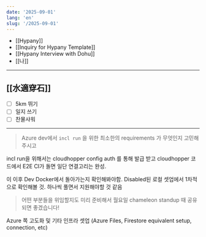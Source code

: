 ```yaml
---
date: '2025-09-01'
lang: 'en'
slug: '/2025-09-01'
---
```


- [[Hypany]]
- [[Inquiry for Hypany Template]]
- [[Hypany Interview with Dohu]]
- [[나]]

---

## [[水適穿石]]

- [ ] 5km 뛰기
- [ ] 일지 쓰기
- [ ] 찬물샤워

---

> Azure dev에서 `incl run` 을 위한 최소한의 requirements 가 무엇인지 고민해주시고

incl run을 위해서는 cloudhopper config auth 를 통해 발급 받고 cloudhopper 코드에서 E2E CI가 돌면 일단 연결고리는 완성.

이 이후 Dev Docker에서 돌아가는지 확인해봐야함. Disabled된 로컬 셋업에서 1차적으로 확인해볼 것. 하나씩 풀면서 지원해야할 것 같음

> 어떤 부분들을 위임할지도 미리 준비해서 월요일 chameleon standup 때 공유되면 좋겠습니다!

Azure 쪽 고도화 및 기타 인프라 셋업 (Azure Files, Firestore equivalent setup, connection, etc)
